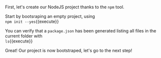 First, let's create our NodeJS project thanks to the `npm` tool.

Start by bootsraping an empty project, using  
`npm init --yes`{{execute}}

You can verify that a `package.json` has been generated listing all files in the current folder with  
`ls`{{execute}}

Great! Our project is now bootstraped, let's go to the next step!